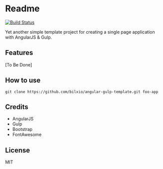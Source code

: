 # Readme

[![Build Status](https://travis-ci.org/bilxio/angular-gulp-template.svg?branch=master)](https://travis-ci.org/bilxio/angular-gulp-template)

Yet another simple template project for creating a single page application with AngularJS & Gulp.

## Features

[To Be Done]

## How to use

```
git clone https://github.com/bilxio/angular-gulp-template.git foo-app
```

## Credits

- AngularJS
- Gulp
- Bootstrap
- FontAwesome

## License

MIT
